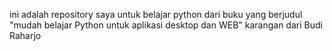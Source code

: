 ini adalah repository saya untuk belajar python dari buku yang berjudul "mudah belajar Python untuk aplikasi desktop dan WEB" karangan dari Budi Raharjo
